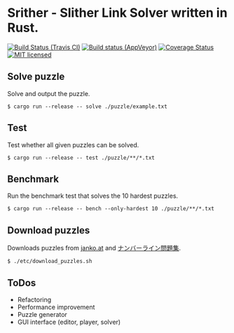 # Srither - Slither Link Solver written in Rust.

[![Build Status (Travis CI)](https://travis-ci.org/gifnksm/srither.svg?branch=master)](https://travis-ci.org/gifnksm/srither)
[![Build status (AppVeyor)](https://ci.appveyor.com/api/projects/status/lkmxu31s0pylrnhd/branch/master?svg=true)](https://ci.appveyor.com/project/gifnksm/srither/branch/master)
[![Coverage Status](https://coveralls.io/repos/gifnksm/srither/badge.svg?branch=master&service=github)](https://coveralls.io/github/gifnksm/srither?branch=master)
[![MIT licensed](https://img.shields.io/badge/license-MIT-blue.svg)](./LICENSE)

## Solve puzzle

Solve and output the puzzle.

```
$ cargo run --release -- solve ./puzzle/example.txt
```

## Test

Test whether all given puzzles can be solved.

```
$ cargo run --release -- test ./puzzle/**/*.txt
```

## Benchmark

Run the benchmark test that solves the 10 hardest puzzles.

```
$ cargo run --release -- bench --only-hardest 10 ./puzzle/**/*.txt
```

## Download puzzles

Downloads puzzles from [janko.at](http://www.janko.at/Raetsel/Slitherlink) and [ナンバーライン問題集](http://www.pro.or.jp/~fuji/java/puzzle/numline).

```
$ ./etc/download_puzzles.sh
```

## ToDos

  * Refactoring
  * Performance improvement
  * Puzzle generator
  * GUI interface (editor, player, solver)
